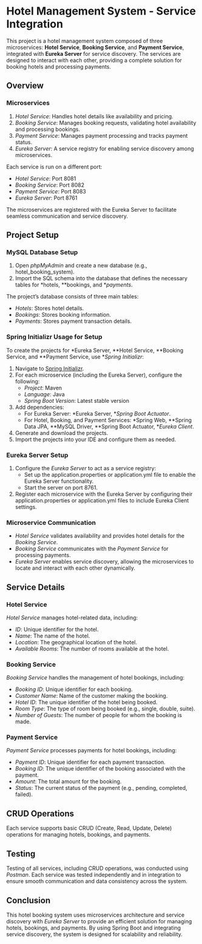 # Hotel Management System - Service Integration

This project is a hotel management system composed of three microservices: **Hotel Service**, **Booking Service**, and **Payment Service**, integrated with **Eureka Server** for service discovery. The services are designed to interact with each other, providing a complete solution for booking hotels and processing payments.


## Overview

### Microservices
1. *Hotel Service*: Handles hotel details like availability and pricing.
2. *Booking Service*: Manages booking requests, validating hotel availability and processing bookings.
3. *Payment Service*: Manages payment processing and tracks payment status.
4. *Eureka Server*: A service registry for enabling service discovery among microservices.

Each service is run on a different port:
- *Hotel Service*: Port 8081
- *Booking Service*: Port 8082
- *Payment Service*: Port 8083
- *Eureka Server*: Port 8761

The microservices are registered with the Eureka Server to facilitate seamless communication and service discovery.

## Project Setup

### MySQL Database Setup

1. Open *phpMyAdmin* and create a new database (e.g., hotel_booking_system).
2. Import the SQL schema into the database that defines the necessary tables for *hotels, **bookings, and **payments*.

The project’s database consists of three main tables:
- *Hotels*: Stores hotel details.
- *Bookings*: Stores booking information.
- *Payments*: Stores payment transaction details.

### Spring Initializr Usage for Setup

To create the projects for *Eureka Server, **Hotel Service, **Booking Service, and **Payment Service, use **Spring Initializr*:

1. Navigate to [Spring Initializr](https://start.spring.io/).
2. For each microservice (including the Eureka Server), configure the following:
   - *Project*: Maven
   - *Language*: Java
   - *Spring Boot Version*: Latest stable version
3. Add dependencies:
   - For Eureka Server: *Eureka Server, **Spring Boot Actuator*.
   - For Hotel, Booking, and Payment Services: *Spring Web, **Spring Data JPA, **MySQL Driver, **Spring Boot Actuator, **Eureka Client*.
4. Generate and download the projects.
5. Import the projects into your IDE and configure them as needed.

### Eureka Server Setup

1. Configure the *Eureka Server* to act as a service registry:
   - Set up the application.properties or application.yml file to enable the Eureka Server functionality.
   - Start the server on port 8761.
2. Register each microservice with the Eureka Server by configuring their application.properties or application.yml files to include Eureka Client settings.

### Microservice Communication

- *Hotel Service* validates availability and provides hotel details for the *Booking Service*.
- *Booking Service* communicates with the *Payment Service* for processing payments.
- *Eureka Server* enables service discovery, allowing the microservices to locate and interact with each other dynamically.

## Service Details

### Hotel Service

*Hotel Service* manages hotel-related data, including:

- *ID*: Unique identifier for the hotel.
- *Name*: The name of the hotel.
- *Location*: The geographical location of the hotel.
- *Available Rooms*: The number of rooms available at the hotel.

### Booking Service

*Booking Service* handles the management of hotel bookings, including:

- *Booking ID*: Unique identifier for each booking.
- *Customer Name*: Name of the customer making the booking.
- *Hotel ID*: The unique identifier of the hotel being booked.
- *Room Type*: The type of room being booked (e.g., single, double, suite).
- *Number of Guests*: The number of people for whom the booking is made.

### Payment Service

*Payment Service* processes payments for hotel bookings, including:

- *Payment ID*: Unique identifier for each payment transaction.
- *Booking ID*: The unique identifier of the booking associated with the payment.
- *Amount*: The total amount for the booking.
- *Status*: The current status of the payment (e.g., pending, completed, failed).

## CRUD Operations

Each service supports basic CRUD (Create, Read, Update, Delete) operations for managing hotels, bookings, and payments. 

## Testing

Testing of all services, including CRUD operations, was conducted using *Postman*. Each service was tested independently and in integration to ensure smooth communication and data consistency across the system.

## Conclusion

This hotel booking system uses microservices architecture and service discovery with *Eureka Server* to provide an efficient solution for managing hotels, bookings, and payments. By using Spring Boot and integrating service discovery, the system is designed for scalability and reliability.
